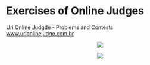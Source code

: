 # Exercises of Online Judges

Uri Online Judgde - Problems and Contests</br>
www.urionlinejudge.com.br

<p align="center">
  <img src ="https://urionlinejudge.r.worldssl.net/judge/img/5.0/logo-big.png" />
</p>

<p align="center">
  <img src ="https://i.imgur.com/6rEPr3x.png" />
</p>
